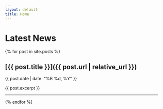 ```yaml
---
layout: default
title: Home
---
```


# Latest News

{% for post in site.posts %}
## [{{ post.title }}]({{ post.url | relative_url }})
{{ post.date | date: "%B %d, %Y" }}

{{ post.excerpt }}

---

{% endfor %}
